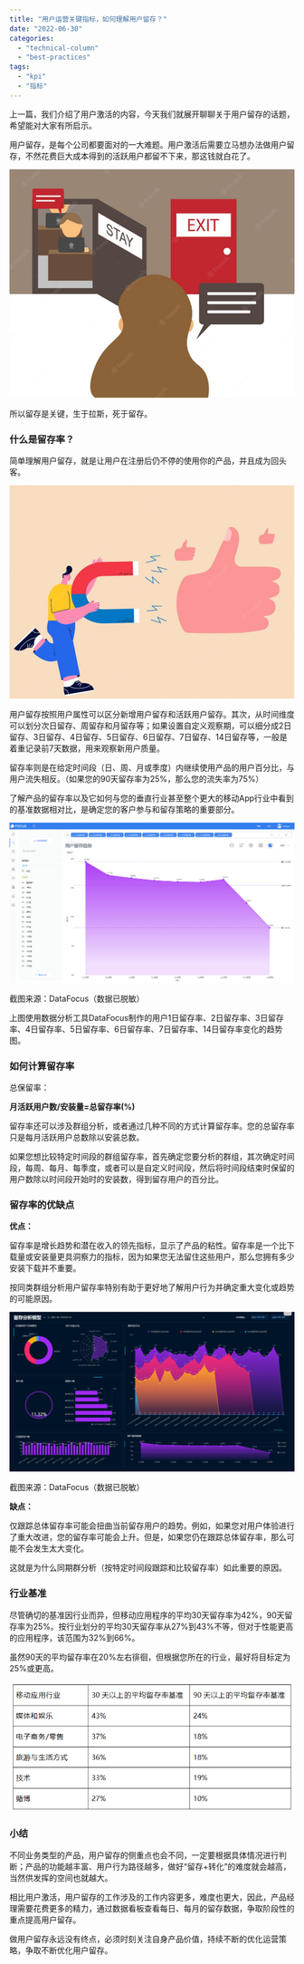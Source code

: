 ```yaml
---
title: "用户运营关键指标，如何理解用户留存？"
date: "2022-06-30"
categories: 
  - "technical-column"
  - "best-practices"
tags: 
  - "kpi"
  - "指标"
---
```


上一篇，我们介绍了用户激活的内容，今天我们就展开聊聊关于用户留存的话题，希望能对大家有所启示。

用户留存，是每个公司都要面对的一大难题。用户激活后需要立马想办法做用户留存，不然花费巨大成本得到的活跃用户都留不下来，那这钱就白花了。

![留存.png](images/1656596837-png.png)

所以留存是关键，生于拉斯，死于留存。

### **什么是留存率？**

简单理解用户留存，就是让用户在注册后仍不停的使用你的产品，并且成为回头客。

![留住.png](images/1656596842-png.png)

用户留存按照用户属性可以区分新增用户留存和活跃用户留存。其次，从时间维度可以划分次日留存、周留存和月留存等；如果设置自定义观察期，可以细分成2日留存、3日留存、4日留存、5日留存、6日留存、7日留存、14日留存等，一般是着重记录前7天数据，用来观察新用户质量。

留存率则是在给定时间段（日、周、月或季度）内继续使用产品的用户百分比，与用户流失相反。（如果您的90天留存率为25%，那么您的流失率为75%）

了解产品的留存率以及它如何与您的垂直行业甚至整个更大的移动App行业中看到的基准数据相对比，是确定您的客户参与和留存策略的重要部分。

![5-5.png](images/1656596846-5-5-png.png)

截图来源：DataFocus（数据已脱敏）

上图使用数据分析工具DataFocus制作的用户1日留存率、2日留存率、3日留存率、4日留存率、5日留存率、6日留存率、7日留存率、14日留存率变化的趋势图。

### **如何计算留存率**

总保留率：

**月活跃用户数/安装量=总留存率(%)**

留存率还可以涉及群组分析，或者通过几种不同的方式计算留存率。您的总留存率只是每月活跃用户总数除以安装总数。

如果您想比较特定时间段的群组留存率，首先确定您要分析的群组，其次确定时间段，每周、每月、每季度，或者可以是自定义时间段，然后将时间段结束时保留的用户数除以时间段开始时的安装数，得到留存用户的百分比。

### **留存率的优缺点**

**优点：**

留存率是增长趋势和潜在收入的领先指标，显示了产品的粘性。留存率是一个比下载量或安装量更具洞察力的指标，因为如果您无法留住这些用户，那么您拥有多少安装下载并不重要。

按同类群组分析用户留存率特别有助于更好地了解用户行为并确定重大变化或趋势的可能原因。

![8-1.png](images/1656596851-8-1-png.png)

截图来源：DataFocus（数据已脱敏）

**缺点：**

仅跟踪总体留存率可能会扭曲当前留存用户的趋势。例如，如果您对用户体验进行了重大改进，您的留存率可能会上升。但是，如果您仍在跟踪总体留存率，那么可能不会发生太大变化。

这就是为什么同期群分析（按特定时间段跟踪和比较留存率）如此重要的原因。

### **行业基准**

尽管确切的基准因行业而异，但移动应用程序的平均30天留存率为42%，90天留存率为25%。按行业划分的平均30天留存率从27%到43%不等，但对于性能更高的应用程序，该范围为32%到66%。

虽然90天的平均留存率在20%左右徘徊，但根据您所在的行业，最好将目标定为25%或更高。

![行业基准-留存.png](images/1656596859-png.png)

### 小结

不同业务类型的产品，用户留存的侧重点也会不同，一定要根据具体情况进行判断；产品的功能越丰富、用户行为路径越多，做好“留存+转化”的难度就会越高，当然供发挥的空间也就越大。

相比用户激活，用户留存的工作涉及的工作内容更多，难度也更大，因此，产品经理需要花费更多的精力，通过数据看板查看每日、每月的留存数据，争取阶段性的重点提高用户留存。

做用户留存永远没有终点，必须时刻关注自身产品价值，持续不断的优化运营策略，争取不断优化用户留存。
